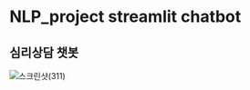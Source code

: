 # NLP_project streamlit chatbot
## 심리상담 챗봇

![스크린샷(311)](https://user-images.githubusercontent.com/65655570/215271639-58e7f58f-fb58-4bd6-b47f-318ff50db9e4.png)
